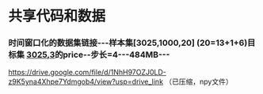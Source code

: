 # 共享代码和数据

### 时间窗口化的数据集链接---样本集[3025,1000,20] (20=13+1+6)目标集 [3025,3](T+1~T+3)的price--步长=4---484MB---
https://drive.google.com/file/d/1NhH97OZJ0LD-z9K5yna4Xhpe7Ydmgob4/view?usp=drive_link
（已压缩，npy文件）
